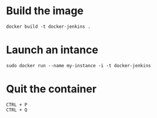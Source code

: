 

# Build the image

```
docker build -t docker-jenkins .
```

# Launch an intance

```
sudo docker run --name my-instance -i -t docker-jenkins
```

# Quit the container

```
CTRL + P
CTRL + Q
```
